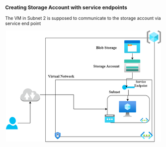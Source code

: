 
### Creating Storage Account with service endpoints

The VM in Subnet 2 is supposed to communicate to the storage account via service end point

<p align="center">
    <img src="./screenshot/privateStorage_edited.png" width="500x" />
</p>
